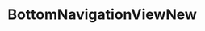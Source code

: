 # BottomNavigationViewNew
[](https://github.com/ScuAdam/BottomNavigationViewNew/blob/master/2XB92AS~SLV%7DK()I%25~G2PP0.jpg)
